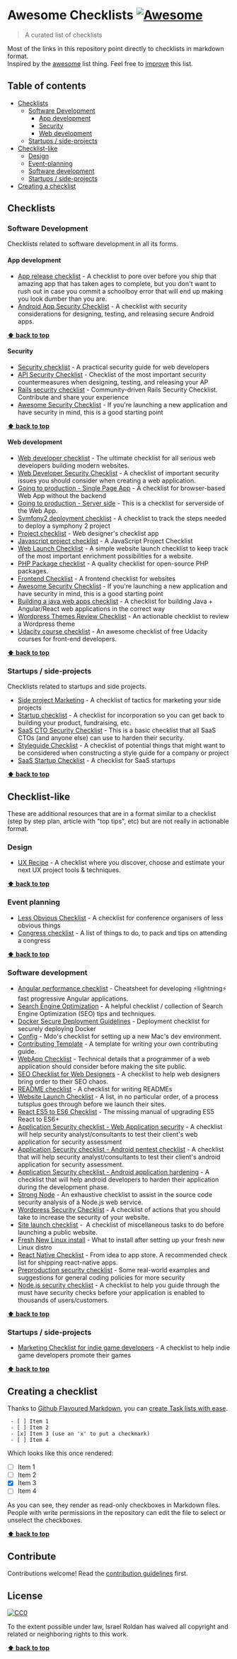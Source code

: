 # Awesome Checklists [![Awesome](https://cdn.rawgit.com/sindresorhus/awesome/d7305f38d29fed78fa85652e3a63e154dd8e8829/media/badge.svg)](https://github.com/sindresorhus/awesome)

> A curated list of checklists

Most of the links in this repository point directly to checklists in markdown format.  
Inspired by the [awesome](https://github.com/sindresorhus/awesome) list thing. Feel free to <a href="https://github.com/isRuslan/awesome-elm/blob/master/CONTRIBUTION.md" target="_blank">improve</a> this list.

## Table of contents

- [Checklists](#checklists)
  - [Software Development](#software-development)
    - [App development](#app-development)
    - [Security](#security)
    - [Web development](#web-development)
  - [Startups / side-projects](#startups-side-projects)
- [Checklist-like](#checklist-like)
  - [Design](#design)
  - [Event-planning](#event-planning)
  - [Software development](#software-development-2)
  - [Startups / side-projects](#startups-side-projects-2)
- [Creating a checklist](#creating-a-checklist)

## Checklists
### Software Development

Checklists related to software development in all its forms.

#### App development
- [App release checklist](https://github.com/oisin/app-release-checklist/blob/master/checklist.md) - A checklist to pore over before you ship that amazing app that has taken ages to complete, but you don't want to rush out in case you commit a schoolboy error that will end up making you look dumber than you are.
- [Android App Security Checklist](https://github.com/b-mueller/android_app_security_checklist) - A checklist with security considerations for designing, testing, and releasing secure Android apps.

**[:arrow_up: back to top](#table-of-contents)**

#### Security
- [Security checklist](https://github.com/FallibleInc/security-guide-for-developers/blob/master/security-checklist.md) - A practical security guide for web developers
- [API Security Checklist](https://github.com/shieldfy/API-Security-Checklist) - Checklist of the most important security countermeasures when designing, testing, and releasing your AP
- [Rails security checklist](https://github.com/eliotsykes/rails-security-checklist) - Community-driven Rails Security Checklist. Contribute and share your experience
- [Awesome Security Checklist](https://github.com/mostafahussein/awesome-security-checklist) - If you're launching a new application and have security in mind, this is a good starting point

**[:arrow_up: back to top](#table-of-contents)**

#### Web development
- [Web developer checklist](http://webdevchecklist.com/) - The ultimate checklist for all serious web developers building modern websites.
- [Web Developer Security Checklist](https://github.com/virajkulkarni14/WebDeveloperSecurityChecklist) - A checklist of important security issues you should consider when creating a web application.
- [Going to production - Single Page App](https://github.com/mr-mig/going-to-production/blob/master/spa-checklist.md) - A checklist for browser-based Web App without the backend
- [Going to production - Server side](https://github.com/mr-mig/going-to-production/blob/master/serverside-checklist.md) - This is a checklist for serverside of the Web App.
- [Symfony2 deployment checklist](https://github.com/winzou/symfony2-checklist) - A checklist to track the steps needed to deploy a symphony 2 project
- [Project checklist](https://github.com/Imaginarydesign/webdev-checklist) - Web designer's checklist app
- [Javascript project checklist](http://bitovi.github.io/checklist/) - A JavaScript Project Checklist
- [Web Launch Checklist](https://weblaunchchecklist.com/) - A simple website launch checklist to keep track of the most important enrichment possibilities for a website.
- [PHP Package checklist](http://phppackagechecklist.com/) - A quality checklist for open-source PHP packages.
- [Frontend Checklist](https://github.com/drublic/checklist) - A frontend checklist for websites
- [Awesome Security Checklist](https://github.com/mostafahussein/awesome-security-checklist) - If you're launching a new application and have security in mind, this is a good starting point
- [Building a java web apps checklist](https://github.com/shekhargulati/building-java-web-apps-checklist) - A checklist for building Java + Angular/React web applications in the correct way
- [Wordpress Themes Review Checklist](https://github.com/thanhluu/wp-themes-review) - An actionable checklist to review a Wordpress theme
- [Udacity course checklist](https://github.com/cauequeiroz/udacity-course-checklist) - An awesome checklist of free Udacity courses for front-end developers.

**[:arrow_up: back to top](#table-of-contents)**

### Startups / side-projects

Checklists related to startups and side projects.

- [Side project Marketing](https://www.sideprojectchecklist.com/) - A checklist of tactics for marketing your side projects
- [Startup checklist](https://github.com/leonar15/startup-checklist) - A checklist for incorporation so you can get back to building your product, fundraising, etc.
- [SaaS CTO Security Checklist](https://cto-security-checklist.sqreen.io/) - This is a basic checklist that all SaaS CTOs (and anyone else) can use to harden their security.
- [Styleguide Checklist](https://github.com/mrmrs/styleguide-checklist) - A checklist of potential things that might want to be considered when constructing a style guide for a company or project
- [SaaS Startup Checklist](https://github.com/slashdotdash/saas-startup-checklist) - A checklist for SaaS startups

**[:arrow_up: back to top](#table-of-contents)**

## Checklist-like
These are additional resources that are in a format similar to a checklist (step by step plan, article with "top tips", etc) but are not really in actionable format.

### Design
- [UX Recipe](http://uxrecipe.github.io/) - A checklist where you discover, choose and estimate your next UX project tools & techniques.

**[:arrow_up: back to top](#table-of-contents)**

### Event planning
- [Less Obvious Checklist](https://github.com/erikr/lessobviouschecklist) - A checklist for conference organisers of less obvious things
- [Congress checklist](https://github.com/MacLemon/CongressChecklist) - A list of things to do, to pack and tips on attending a congress

**[:arrow_up: back to top](#table-of-contents)**

### Software development
- [Angular performance checklist](https://github.com/mgechev/angular-performance-checklist) - Cheatsheet for developing ⚡lightning⚡ fast progressive Angular applications.
- [Search Engine Optimization](https://github.com/marcobiedermann/search-engine-optimization) - A helpful checklist / collection of Search Engine Optimization (SEO) tips and techniques.
- [Docker Secure Deployment Guidelines](https://github.com/GDSSecurity/Docker-Secure-Deployment-Guidelines) - Deployment checklist for securely deploying Docker
- [Config](https://github.com/mdo/config) - Mdo's checklist for setting up a new Mac's dev environment.
- [Contributing Template](https://github.com/nayafia/contributing-template/blob/master/CONTRIBUTING-template.md) - A template for writing your own contributing guide.
- [WebApp Checklist](https://github.com/dhilipsiva/webapp-checklist) - Technical details that a programmer of a web application should consider before making the site public.
- [SEO Checklist for Web Designers](https://github.com/tutsplus/SEO-Checklist-for-Web-Designers/blob/master/seo_checklist.md) - A checklist to help web designers bring order to their SEO chaos.
- [README checklist](https://github.com/ddbeck/readme-checklist/blob/master/checklist.md) - A checklist for writing READMEs
- [Website Launch Checklist](https://github.com/tutsplus/Website-Launch-Checklist-for-Web-Designers/blob/master/launch_checklist.md) - A list, in no particular order, of a process tutsplus goes through before we launch their sites.
- [React ES5 to ES6 Checklist](https://github.com/cht8687/React-ES5-To-ES6-Checklist) - The missing manual of upgrading ES5 React to ES6+
- [Application Security checklist - Web Application security](https://github.com/iamthefrogy/Application-Security/blob/master/Web-Security/security-assessment-checklist.md) - A checklist will help security analyst/consultants to test their client's web application for security assessment
- [Application Security checklist - Android pentest checklist](https://github.com/iamthefrogy/Application-Security/blob/master/Android-Security/Android%20Pentest%20Checklist.md) - A checklist that will help security analyst/consultants to test their client's android application for security assessment.
- [Application Security checklist - Android application hardening](https://github.com/iamthefrogy/Application-Security/blob/master/Android-Security/Android%20Application%20Hardening.md) - A checklist that will help android developers to harden their application during the development phase.
- [Strong Node](https://github.com/jesusprubio/strong-node) - An exhaustive checklist to assist in the source code security analysis of a Node.js web service.
- [Wordpress Security Checklist](https://github.com/RafaelFunchal/wordpress-security-checklist/blob/master/items.md) - A checklist of actions that you should take to increase the security of your website.
- [Site launch checklist](https://github.com/datamade/site-launch-checklist) -  A checklist of miscellaneous tasks to do before launching a public website.
- [Fresh New Linux install](https://github.com/jeanleonino/linux-checklist) - What to install after setting up your fresh new Linux distro
- [React Native Checklist](https://github.com/harrisrobin/react-native-checklist) - From idea to app store. A recommended check list for shipping react-native apps.
- [Preproduction security checklist](https://blog.codeship.com/preproduction-checklist-for-a-rails-app/) - Some real-world examples and suggestions for general coding policies for more security
- [Node.js security checklist](https://blog.risingstack.com/node-js-security-checklist/) - A checklist to help you guide through the must have security checks before your application is enabled to thousands of users/customers.

**[:arrow_up: back to top](#table-of-contents)**

### Startups / side-projects
- [Marketing Checklist for indie game developers](https://github.com/tutsplus/Marketing-Checklist-For-Indie-Game-Developers/blob/master/Indie%20Game%20Developer%20Marketing%20Checklist.md) - A checklist to help indie game developers promote their games

**[:arrow_up: back to top](#table-of-contents)**

## Creating a checklist
Thanks to [Github Flavoured Markdown](https://help.github.com/articles/basic-writing-and-formatting-syntax/), you can [create Task lists with ease](https://github.com/blog/1825-task-lists-in-all-markdown-documents).
```
 - [ ] Item 1
 - [ ] Item 2
 - [x] Item 3 (use an 'x' to put a checkmark)
 - [ ] Item 4
```
Which looks like this once rendered:

- [ ] Item 1
- [ ] Item 2
- [x] Item 3
- [ ] Item 4

As you can see, they render as read-only checkboxes in Markdown files. People with write permissions in the repository can edit the file to select or unselect the checkboxes.

**[:arrow_up: back to top](#table-of-contents)**

## Contribute

Contributions welcome! Read the [contribution guidelines](contributing.md) first.

## License

[![CC0](http://mirrors.creativecommons.org/presskit/buttons/88x31/svg/cc-zero.svg)](http://creativecommons.org/publicdomain/zero/1.0)

To the extent possible under law, Israel Roldan has waived all copyright and
related or neighboring rights to this work.


**[:arrow_up: back to top](#table-of-contents)**